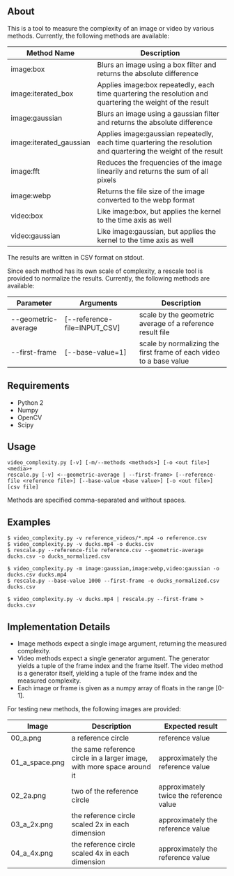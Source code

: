 ## About

This is a tool to measure the complexity of an image or video by various methods. Currently, the following methods are available:

Method Name | Description
--- | ---
image:box | Blurs an image using a box filter and returns the absolute difference
image:iterated_box | Applies image:box repeatedly, each time quartering the resolution and quartering the weight of the result
image:gaussian | Blurs an image using a gaussian filter and returns the absolute difference
image:iterated_gaussian | Applies image:gaussian repeatedly, each time quartering the resolution and quartering the weight of the result
image:fft | Reduces the frequencies of the image linearily and returns the sum of all pixels
image:webp | Returns the file size of the image converted to the webp format
video:box | Like image:box, but applies the kernel to the time axis as well
video:gaussian | Like image:gaussian, but applies the kernel to the time axis as well

The results are written in CSV format on stdout.

Since each method has its own scale of complexity, a rescale tool is provided to normalize the results. Currently, the following methods are available:

Parameter | Arguments | Description
--- | --- | ---
--geometric-average | [--reference-file=INPUT_CSV] | scale by the geometric average of a reference result file
--first-frame | [--base-value=1] | scale by normalizing the first frame of each video to a base value

## Requirements

* Python 2
* Numpy
* OpenCV
* Scipy

## Usage

```
video_complexity.py [-v] [-m/--methods <methods>] [-o <out file>] <media>+
rescale.py [-v] <--geometric-average | --first-frame> [--reference-file <reference file>] [--base-value <base value>] [-o <out file>] [csv file]
```

Methods are specified comma-separated and without spaces.

## Examples

```
$ video_complexity.py -v reference_videos/*.mp4 -o reference.csv
$ video_complexity.py -v ducks.mp4 -o ducks.csv
$ rescale.py --reference-file reference.csv --geometric-average ducks.csv -o ducks_normalized.csv
```

```
$ video_complexity.py -m image:gaussian,image:webp,video:gaussian -o ducks.csv ducks.mp4
$ rescale.py --base-value 1000 --first-frame -o ducks_normalized.csv ducks.csv
```

```
$ video_complexity.py -v ducks.mp4 | rescale.py --first-frame > ducks.csv
```

## Implementation Details

* Image methods expect a single image argument, returning the measured complexity.
* Video methods expect a single generator argument. The generator yields a tuple of the frame index and the frame itself. The video method is a generator itself, yielding a tuple of the frame index and the measured complexity.
* Each image or frame is given as a numpy array of floats in the range [0-1].

For testing new methods, the following images are provided:

Image | Description | Expected result
--- | --- | ---
00_a.png | a reference circle | reference value
01_a_space.png | the same reference circle in a larger image, with more space around it | approximately the reference value
02_2a.png | two of the reference circle | approximately twice the reference value
03_a_2x.png | the reference circle scaled 2x in each dimension | approximately the reference value
04_a_4x.png | the reference circle scaled 4x in each dimension | approximately the reference value

